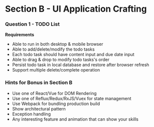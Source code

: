 # Section B - UI Application Crafting

### Question 1 - TODO List

**Requirements**
* Able to run in both desktop & mobile browser
* Able to add/delete/modify the todo tasks
* Each todo task should have content input and due date input
* Able to drag & drop to modify todo tasks's order
* Persist todo task in local database and restore after browser refresh
* Support multiple delete/complete operation

### Hints for Bonus in Section B
* Use one of React/Vue for DOM Rendering
* Use one of Reflux/Redux/RxJS/Vuex for state management
* Use Webpack for bundling production build
* Show architectural pattern
* Exception handling
* Any interesting feature and animation that can show your skills